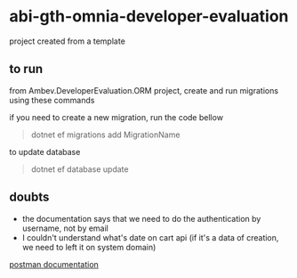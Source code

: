# abi-gth-omnia-developer-evaluation
project created from a template

## to run
from Ambev.DeveloperEvaluation.ORM project, create and run migrations using these commands

if you need to create a new migration, run the code bellow
> dotnet ef migrations add MigrationName


to update database
> dotnet ef database update

## doubts
 * the documentation says that we need to do the authentication by username, not by email
 * I couldn't understand what's date on cart api (if it's a data of creation, we need to left it on system domain)


[postman documentation](https://documenter.getpostman.com/view/27971159/2sB2cPkR3g)